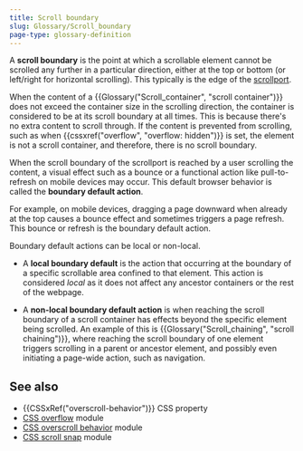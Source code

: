 ```yaml
---
title: Scroll boundary
slug: Glossary/Scroll_boundary
page-type: glossary-definition
---
```




A **scroll boundary** is the point at which a scrollable element cannot be scrolled any further in a particular direction, either at the top or bottom (or left/right for horizontal scrolling). This typically is the edge of the [scrollport](/Glossary/Scroll_container#scrollport).

When the content of a {{Glossary("Scroll_container", "scroll container")}} does not exceed the container size in the scrolling direction, the container is considered to be at its scroll boundary at all times. This is because there's no extra content to scroll through. If the content is prevented from scrolling, such as when {{cssxref("overflow", "overflow: hidden")}} is set, the element is not a scroll container, and therefore, there is no scroll boundary.

When the scroll boundary of the scrollport is reached by a user scrolling the content, a visual effect such as a bounce or a functional action like pull-to-refresh on mobile devices may occur. This default browser behavior is called the **boundary default action**.

For example, on mobile devices, dragging a page downward when already at the top causes a bounce effect and sometimes triggers a page refresh. This bounce or refresh is the boundary default action.

Boundary default actions can be local or non-local.

- A **local boundary default** is the action that occurring at the boundary of a specific scrollable area confined to that element. This action is considered _local_ as it does not affect any ancestor containers or the rest of the webpage.

- A **non-local boundary default action** is when reaching the scroll boundary of a scroll container has effects beyond the specific element being scrolled. An example of this is {{Glossary("Scroll_chaining", "scroll chaining")}}, where reaching the scroll boundary of one element triggers scrolling in a parent or ancestor element, and possibly even initiating a page-wide action, such as navigation.

## See also

- {{CSSxRef("overscroll-behavior")}} CSS property
- [CSS overflow](/Web/CSS/CSS_overflow) module
- [CSS overscroll behavior](/Web/CSS/CSS_overscroll_behavior) module
- [CSS scroll snap](/Web/CSS/CSS_scroll_snap) module
